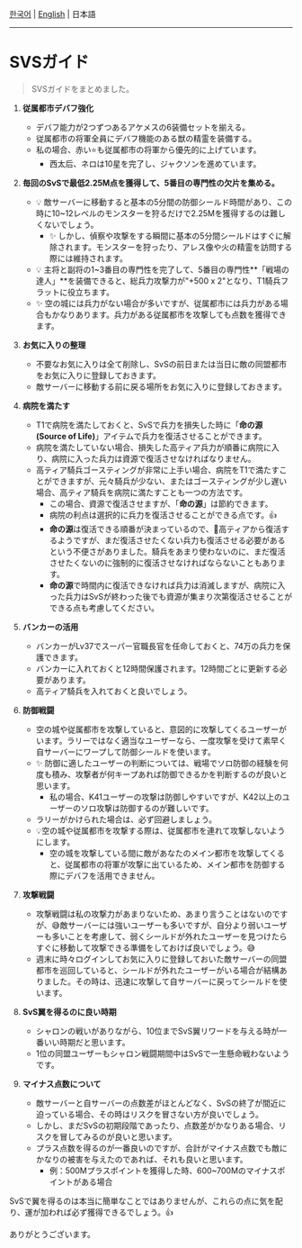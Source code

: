 [한국어](SvS_ko.md) | [English](SvS_en.md) | 日本語

---

# SVSガイド

> SVSガイドをまとめました。

1. **従属都市デバフ強化**
   * デバフ能力が2つずつあるアケメスの6装備セットを揃える。
   * 従属都市の将軍全員にデバフ機能のある獣の精霊を装備する。
   * 私の場合、赤い⭐も従属都市の将軍から優先的に上げています。
     * 西太后、ネロは10星を完了し、ジャクソンを進めています。

2. **毎回のSvSで最低2.25M点を獲得して、5番目の専門性の欠片を集める。**

   * 💡 敵サーバーに移動すると基本の5分間の防御シールド時間があり、この時に10~12レベルのモンスターを狩るだけで2.25Mを獲得するのは難しくないでしょう。
     * ✨ しかし、偵察や攻撃をする瞬間に基本の5分間シールドはすぐに解除されます。モンスターを狩ったり、アレス像や火の精霊を訪問する際には維持されます。
   * 💡 主将と副将の1~3番目の専門性を完了して、5番目の専門性**「戦場の達人」**を装備できると、総兵力攻撃力が"+500 x 2"となり、T1騎兵フラットに役立ちます。
   * ✨ 空の城には兵力がない場合が多いですが、従属都市には兵力がある場合もかなりあります。兵力がある従属都市を攻撃しても点数を獲得できます。

3. **お気に入りの整理**
   * 不要なお気に入りは全て削除し、SvSの前日または当日に敵の同盟都市をお気に入りに登録しておきます。
   * 敵サーバーに移動する前に戻る場所をお気に入りに登録しておきます。

4. **病院を満たす**

   * T1で病院を満たしておくと、SvSで兵力を損失した時に「**命の源(Source of Life)**」アイテムで兵力を復活させることができます。
   * 病院を満たしていない場合、損失した高ティア兵力が順番に病院に入り、病院に入った兵力は資源で復活させなければなりません。
   * 高ティア騎兵ゴースティングが非常に上手い場合、病院をT1で満たすことができますが、元々騎兵が少ない、またはゴースティングが少し遅い場合、高ティア騎兵を病院に満たすことも一つの方法です。
     * この場合、資源で復活させますが、「**命の源**」は節約できます。
     * 病院の利点は選択的に兵力を復活させることができる点です。👍
     * **命の源**は復活できる順番が決まっているので、🥲高ティアから復活するようですが、まだ復活させたくない兵力も復活させる必要があるという不便さがありました。騎兵をあまり使わないのに、まだ復活させたくないのに強制的に復活させなければならないこともあります。
     * **命の源**で時間内に復活できなければ兵力は消滅しますが、病院に入った兵力はSvSが終わった後でも資源が集まり次第復活させることができる点も考慮してください。

5. **バンカーの活用**

   * バンカーがLv37でスーパー官職長官を任命しておくと、74万の兵力を保護できます。
   * バンカーに入れておくと12時間保護されます。12時間ごとに更新する必要があります。
   * 高ティア騎兵を入れておくと良いでしょう。

6. **防御戦闘**

   * 空の城や従属都市を攻撃していると、意図的に攻撃してくるユーザーがいます。ラリーではなく適当なユーザーなら、一度攻撃を受けて素早く自サーバーにワープして防御シールドを使います。
   * ✨ 防御に適したユーザーの判断については、戦場でソロ防御の経験を何度も積み、攻撃者が何キープあれば防御できるかを判断するのが良いと思います。
     * 私の場合、K41ユーザーの攻撃は防御しやすいですが、K42以上のユーザーのソロ攻撃は防御するのが難しいです。
   * ラリーがかけられた場合は、必ず回避しましょう。
   * 💡空の城や従属都市を攻撃する際は、従属都市を連れて攻撃しないようにします。
     * 空の城を攻撃している間に敵があなたのメイン都市を攻撃してくると、従属都市の将軍が攻撃に出ているため、メイン都市を防御する際にデバフを活用できません。

7. **攻撃戦闘**
   * 攻撃戦闘は私の攻撃力があまりないため、あまり言うことはないのですが、😅敵サーバーには強いユーザーも多いですが、自分より弱いユーザーも多いことを考慮して、弱くシールドが外れたユーザーを見つけたらすぐに移動して攻撃できる準備をしておけば良いでしょう。😅
   * 週末に時々ログインしてお気に入りに登録しておいた敵サーバーの同盟都市を巡回していると、シールドが外れたユーザーがいる場合が結構ありました。その時は、迅速に攻撃して自サーバーに戻ってシールドを使います。

8. **SvS翼を得るのに良い時期**
   * シャロンの戦いがありながら、10位までSvS翼リワードを与える時が一番いい時期だと思います。
   * 1位の同盟ユーザーもシャロン戦闘期間中はSvSで一生懸命戦わないようです。
   
9. **マイナス点数について**
   * 敵サーバーと自サーバーの点数差がほとんどなく、SvSの終了が間近に迫っている場合、その時はリスクを冒さない方が良いでしょう。
   * しかし、まだSvSの初期段階であったり、点数差がかなりある場合、リスクを冒してみるのが良いと思います。
   * プラス点数を得るのが一番良いのですが、合計がマイナス点数でも敵にかなりの被害を与えたのであれば、それも良いと思います。
     * 例：500Mプラスポイントを獲得した時、600~700Mのマイナスポイントがある場合

SvSで翼を得るのは本当に簡単なことではありませんが、これらの点に気を配り、運が加われば必ず獲得できるでしょう。👍

ありがとうございます。



